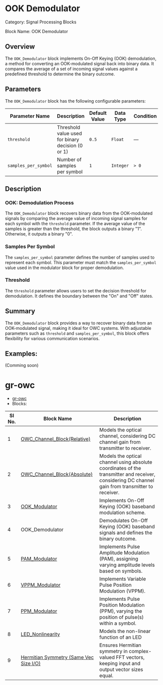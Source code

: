# OOK Demodulator
Category: Signal Processing Blocks

Block Name: OOK Demodulator

## Overview
The `OOK_Demodulator` block implements On-Off Keying (OOK) demodulation, a method for converting an OOK-modulated signal back into binary data. It compares the average of a set of incoming signal values against a predefined threshold to determine the binary outcome.

## Parameters

The `OOK_Demodulator` block has the following configurable parameters:

| Parameter Name        | Description                                             | Default Value   | Data Type   | Condition           |
|-----------------------|---------------------------------------------------------|-----------------|-------------|----------------------|
| `threshold`           | Threshold value used for binary decision (0 or 1)       | `0.5`           | `Float`     | —                    |
| `samples_per_symbol`  | Number of samples per symbol                            | `1`             | `Integer`   | `> 0`                |

## Description
### OOK: Demodulation Process
The `OOK_Demodulator` block recovers binary data from the OOK-modulated signals by comparing the average value of incoming signal samples for each symbol with the `threshold` parameter. If the average value of the samples is greater than the threshold, the block outputs a binary "1". Otherwise, it outputs a binary "0".

### Samples Per Symbol
The `samples_per_symbol` parameter defines the number of samples used to represent each symbol. This parameter must match the `samples_per_symbol` value used in the modulator block for proper demodulation.

### Threshold
The `threshold` parameter allows users to set the decision threshold for demodulation. It defines the boundary between the "On" and "Off" states.

## Summary
The `OOK_Demodulator` block provides a way to recover binary data from an OOK-modulated signal, making it ideal for OWC systems. With adjustable parameters such as `threshold` and `samples_per_symbol`, this block offers flexibility for various communication scenarios.

## Examples:
(Comming soon)

# gr-owc
* [gr-owc](https://github.com/UCaNLabUMB/gr-owc/tree/main)
*  Blocks:
  
| Sl No. | Block Name                    | Description                                                                                               |
|--------|--------------------------------|-----------------------------------------------------------------------------------------------------------|
| 1      | [OWC_Channel_Block(Relative)](https://github.com/UCaNLabUMB/gr-owc/blob/main/docs/gr-owc%3A%20Documentation/Blocks/OWC_Channel_Model(Relative).md)   | Models the optical channel, considering DC channel gain from transmitter to receiver.                     |
| 2      | [OWC_Channel_Block(Absolute)](https://github.com/UCaNLabUMB/gr-owc/blob/main/docs/gr-owc%3A%20Documentation/Blocks/OWC_Channel_Block(Absolute).md)    | Models the optical channel using absolute coordinates of the transmitter and receiver, considering DC channel gain from transmitter to receiver. |
| 3      | [OOK_Modulator](https://github.com/UCaNLabUMB/gr-owc/blob/main/docs/gr-owc%3A%20Documentation/Blocks/OOK_Modulator.md)                  | Implements On-Off Keying (OOK) baseband modulation scheme.                                                |
| 4      | OOK_Demodulator               | Demodulates On-Off Keying (OOK) baseband signals and defines the binary outcome.                          |
| 5      | [PAM_Modulator](https://github.com/UCaNLabUMB/gr-owc/blob/main/docs/gr-owc%3A%20Documentation/Blocks/PAM_Modulator.md)                | Implements Pulse Amplitude Modulation (PAM), assigning varying amplitude levels based on symbols.           |
| 6      | [VPPM_Modulator](https://github.com/UCaNLabUMB/gr-owc/blob/main/docs/gr-owc%3A%20Documentation/Blocks/VPPM_Modulator.md)                | Implements Variable Pulse Position Modulation (VPPM).                          |
| 7      | [PPM_Modulator](https://github.com/UCaNLabUMB/gr-owc/blob/main/docs/gr-owc%3A%20Documentation/Blocks/PPM_Modulator.md)                | Implements Pulse Position Modulation (PPM), varying the position of pulse(s) within a symbol.                          |
| 8      | [LED_Nonlinearity](https://github.com/UCaNLabUMB/gr-owc/blob/main/docs/gr-owc%3A%20Documentation/Blocks/LED_Nonlinearity.md)            | Models the non-linear function of an LED  |
| 9      | [Hermitian Symmetry (Same Vec Size I/O)](https://github.com/UCaNLabUMB/gr-owc/blob/main/docs/gr-owc%3A%20Documentation/Blocks/Hermitian_Symmetry_i_o_same_vec_size.md) | Ensures Hermitian symmetry in complex-valued FFT vectors, keeping input and output vector sizes equal.    |
